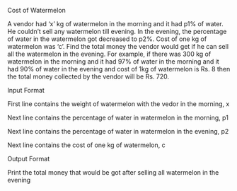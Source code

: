 Cost of Watermelon

A vendor had ‘x’ kg of watermelon in the morning and it had p1% of water. He couldn’t sell any watermelon till evening. In the evening, the percentage of water in the watermelon got decreased to p2%. Cost of one kg of watermelon was ‘c’. Find the total money the vendor would get if he can sell all the watermelon in the evening. For example, if there was 300 kg of watermelon in the morning and it had 97% of water in the morning and it had 90% of water in the evening and cost of 1kg of watermelon is Rs. 8 then the total money collected by the vendor will be Rs. 720.

Input Format

First line contains the weight of watermelon with the vedor in the morning, x

Next line contains the percentage of water in watermelon in the morning, p1

Next line contains the percentage of water in watermelon in the evening, p2

Next line contains the cost of one kg of watermelon, c

Output Format

Print the total money that would be got after selling all watermelon in the evening